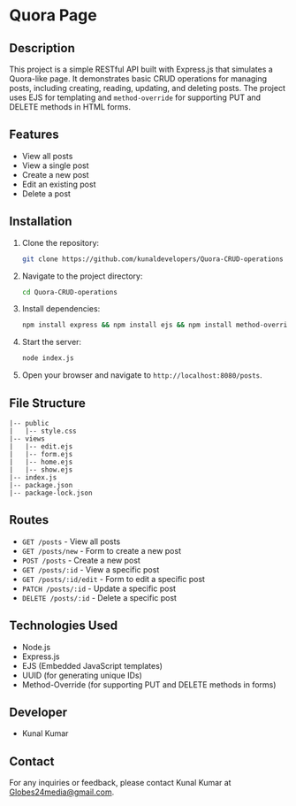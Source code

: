 # Quora Page

## Description

This project is a simple RESTful API built with Express.js that simulates a Quora-like page. It demonstrates basic CRUD operations for managing posts, including creating, reading, updating, and deleting posts. The project uses EJS for templating and `method-override` for supporting PUT and DELETE methods in HTML forms.

## Features

- View all posts
- View a single post
- Create a new post
- Edit an existing post
- Delete a post

## Installation

1. Clone the repository:
   ```sh
   git clone https://github.com/kunaldevelopers/Quora-CRUD-operations
   ```

2. Navigate to the project directory:
   ```sh
   cd Quora-CRUD-operations
   ```

3. Install dependencies:
   ```sh
   npm install express && npm install ejs && npm install method-override && npm install uuid
   ```

4. Start the server:
   ```sh
   node index.js
   ```

5. Open your browser and navigate to `http://localhost:8080/posts`.

## File Structure

```
|-- public
|   |-- style.css
|-- views
|   |-- edit.ejs
|   |-- form.ejs
|   |-- home.ejs
|   |-- show.ejs
|-- index.js
|-- package.json
|-- package-lock.json
```

## Routes

- `GET /posts` - View all posts
- `GET /posts/new` - Form to create a new post
- `POST /posts` - Create a new post
- `GET /posts/:id` - View a specific post
- `GET /posts/:id/edit` - Form to edit a specific post
- `PATCH /posts/:id` - Update a specific post
- `DELETE /posts/:id` - Delete a specific post

## Technologies Used

- Node.js
- Express.js
- EJS (Embedded JavaScript templates)
- UUID (for generating unique IDs)
- Method-Override (for supporting PUT and DELETE methods in forms)

## Developer

 - Kunal Kumar

## Contact

For any inquiries or feedback, please contact Kunal Kumar at Globes24media@gmail.com.